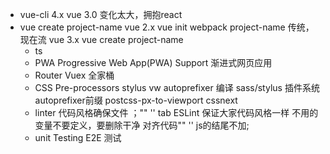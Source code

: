 - vue-cli 4.x  vue 3.0 变化太大，拥抱react
- vue create project-name
    vue 2.x vue init webpack project-name  传统，现在流
    vue 3.x vue create project-name
    - ts
    - PWA Progressive Web App(PWA) Support 渐进式网页应用
    - Router Vuex 全家桶
    - CSS Pre-processors stylus vw autoprefixer
        编译 sass/stylus 插件系统 autoprefixer前缀 
        postcss-px-to-viewport  cssnext
    - linter 代码风格确保文件 ；"" '' tab
        ESLint 保证大家代码风格一样
        不用的变量不要定义，要删除干净
        对齐代码"" ''
        js的结尾不加;
    - unit Testing E2E 测试
